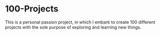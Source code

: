 # 100-Projects
This is a personal passion project, in which I embark to create 100 different projects with the sole purpose of exploring and learning new things. 
